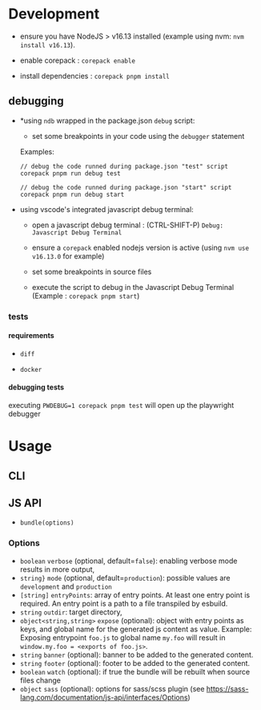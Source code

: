 # Development

- ensure you have NodeJS > v16.13 installed (example using nvm: `nvm install v16.13`). 

- enable corepack : `corepack enable`

- install dependencies : `corepack pnpm install`

## debugging

- *using `ndb` wrapped in the package.json `debug` script: 

  - set some breakpoints in your code using the `debugger` statement

  Examples: 

  ```
  // debug the code runned during package.json "test" script
  corepack pnpm run debug test

  // debug the code runned during package.json "start" script
  corepack pnpm run debug start
  ```

- using vscode's integrated javascript debug terminal: 

  - open a javascript debug terminal : (CTRL-SHIFT-P) `Debug: Javascript Debug Terminal`

  - ensure a `corepack` enabled nodejs version is active (using `nvm use v16.13.0` for example)

  - set some breakpoints in source files

  - execute the script to debug in the Javascript Debug Terminal (Example : `corepack pnpm start`)

### tests

#### requirements

- `diff`

- `docker`

#### debugging tests

executing `PWDEBUG=1 corepack pnpm test` will open up the playwright debugger
# Usage

## CLI

## JS API

- `bundle(options)`

### Options

- `boolean` `verbose` (optional, default=`false`): enabling verbose mode results in more output,
- `string}` `mode` (optional, default=`production`): possible values are `development` and `production`
- `[string]` `entryPoints`: array of entry points. At least one entry point is required. An entry point is a path to a file transpiled by esbuild.
- `string` `outdir`: target directory,
- `object<string,string>` `expose` (optional): object with entry points as keys, and global name for the generated js content as value. Example: Exposing entrypoint `foo.js` to global name `my.foo` will result in `window.my.foo = <exports of foo.js>`.
- `string` `banner` (optional): banner to be added to the generated content.
- `string` `footer` (optional): footer to be added to the generated content.
- `boolean` `watch` (optional): if true the bundle will be rebuilt when source files change
- `object` `sass` (optional): options for sass/scss plugin (see https://sass-lang.com/documentation/js-api/interfaces/Options)

